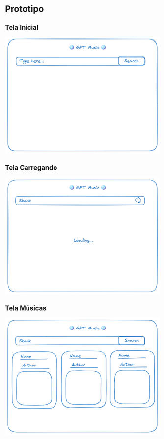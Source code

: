 # Prototipo

## Tela Inicial

![Tela Inicial](telas/tela_inicial.png)

## Tela Carregando

![Tela Carregando](telas/tela_loading.png)

## Tela Músicas

![Tela Músicas](telas/tela_musicas.png)
